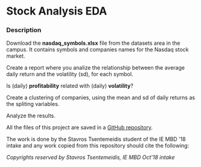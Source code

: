 # Stock Analysis EDA

### Description

Download the **nasdaq_symbols.xlsx** file from the datasets area in the campus. It contains symbols and companies names for the Nasdaq stock market.

Create a report where you analize the relationship between the average daily return and the volatility (sd), for each symbol.

Is (daily) **profitability** related with (daily) **volatility**? 

Create a clustering of companies, using the mean and sd of daily returns as the spliting variables. 

Analyze the results.

All the files of this project are saved in a [GitHub repository](https://github.com/stsentemeidis/Stock_Analysis).

The work is done by the Stavros Tsentemeidis student of the IE MBD '18 intake and any work copied from this repository should cite the following:

*Copyrights reserved by Stavros Tsentemeidis, IE MBD Oct'18 intake*
